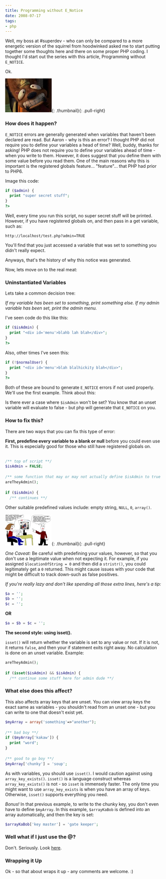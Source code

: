 ```yaml
---
title: Programming without E_Notice
date: 2008-07-17
tags:
- php
---
```

Well, my boss at #superdev - who can only be compared to a more energetic version of the squirrel from hoodwinked asked me to start putting together some thoughts here and there on some proper PHP coding.  I thought I'd start out the series with this article, Programming without `E_NOTICE`.

<!--more-->

Ok.

[![#superdev boss](/uploads/2008/squirrel-150x109.jpg)](/uploads/2008/squirrel.jpg){: .thumbnail}{: .pull-right}

### How does it happen?

`E_NOTICE` errors are generally generated when variables that haven't been declared are read.  But Aaron - why is this an error?  I thought PHP did not require you to define your variables a head of time?  Well, buddy, thanks for asking!  PHP does not require you to define your variables ahead of time - when you write to them.  However, it does suggest that you define them with some value before you read them.  One of the main reasons why this is important is the registered globals feature... "feature"... that PHP had prior to PHP6.

Image this code:

```php
if ($admin) {
  print "super secret stuff";
}
?>
```

Well, every time you run this script, no super secret stuff will be printed.  However, if you have registered globals on, and then pass in a get variable, such as:

    http://localhost/test.php?admin=TRUE
    
You'll find that you just accessed a variable that was set to something you didn't really expect.

Anyways, that's the history of why this notice was generated.

Now, lets move on to the real meat:

### Uninstantiated Variables

Lets take a common decision tree:

_If my variable has been set to something, print something else.  If my admin variable has been set, print the admin menu._

I've seen code do this like this:

```php
if ($isAdmin) {
  print "<div id='menu'>blahb lah blah</div>";
}
?>
```

Also, other times I've seen this:

```php
if (!$normalUser) {
  print "<div id='menu'>blah blalhickity blah</div>";
}
?>
```

Both of these are bound to generate `E_NOTICE` errors if not used properly.  We'll use the first example.  Think about this:

Is there ever a case where `$isAdmin` won't be set?  You know that an unset variable will evaluate to false - but php will generate that `E_NOTICE` on you.

### How to fix this?

There are two ways that you can fix this type of error:

**First, predefine every variable to a blank or null** before you could even use it.  This is especially good for those who still have registered globals on.

```php

/** top of script **/
$isAdmin = FALSE;

/** some function that may or may not actually define $isAdmin to true or false **/
areTheyAdmin();

if ($isAdmin) {
  /** continues **/
```

Other suitable predefined values include: empty string, `NULL`, `0`, `array()`.

[![false positive](/uploads/2008/false_pos-150x100.jpg)](/uploads/2008/false_pos.jpg){: .thumbnail}{: .pull-right}

_One Caveat:_ Be careful with predefining your values, however, so that you don't use a legitimate value when not expecting it.  For example, if you assigned `$locationOfString = 0` and then did a `stristr()`, you could legitimately get a `0` returned.  This might cause issues with your code that might be difficult to track down-such as false positives.

_If you're really lazy and don't like spending all those extra lines, here's a tip:_

```php
$a = '';
$b = '';
$c = '';
```

**OR**

```php
$a = $b = $c = '';
```

**The second style: using isset().**

`isset()` will return whether the variable is set to any value or not.  If it is not, it returns `false`, and then your if statement exits right away.  No calculation is done on an unset variable.  Example:

```php
areTheyAdmin();

if (isset($isAdmin) && $isAdmin) {
  /** continue some stuff here for admin dude **/
```

### What else does this affect?

This also affects array keys that are unset.  You can view array keys the exact same as variables - you shouldn't read from an unset one - but you can write to one that doesn't exist yet.

```php
$myArray = array('something'=>"another");

/** bad boy **/
if ($myArray['kakaw']) {
  print "word";
}

/** good to go boy **/
$myArray['chunky'] = 'soup';
```

As with variables, you should use `isset()`.  I would caution against using `array_key_exists()`.  `isset()` is a language construct whereas `array_key_exists()` is not - so `isset` is immensely faster.  The only time you might want to use `array_key_exists` is when you have an array of keys.  Otherwise, `isset()` supports everything you need.

_Bonus!_  In that previous example, to write to the chunky key, you don't even have to define `$myArray`.  In this example, `$arrayKaBob` is defined into an array automatically, and then the key is set:

```php
$arrayKaBob['key master'] = 'gate keeper';
```

### Well what if I just use the @?

Don't.  Seriously.  Look <a href="/2007/the-perils-of-the-at-in-php/">here</a>.

### Wrapping it Up

Ok - so that about wraps it up - any comments are welcome. :)